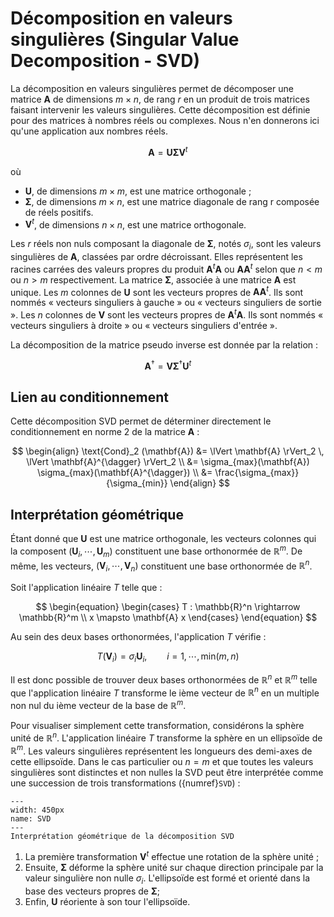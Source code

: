 # Décomposition en valeurs singulières (Singular Value Decomposition - SVD)

La décomposition en valeurs singulières permet de décomposer une matrice $\mathbf{A}$ de dimensions $m\times n$, de rang $r$ en un produit de trois matrices faisant intervenir les valeurs singulières. Cette décomposition est définie pour des matrices à nombres réels ou complexes. Nous n'en donnerons ici qu'une application aux nombres réels.

$$
\begin{equation}
\mathbf{A} = \mathbf{U} \mathbf{\Sigma} \mathbf{V}^t
\end{equation}
$$

où

- $\mathbf{U}$, de dimensions $m\times m$, est une matrice orthogonale ;
- $\mathbf{\Sigma}$, de dimensions $m\times n$, est une matrice diagonale de rang r composée de réels positifs.
- $\mathbf{V}^t$, de dimensions $n\times n$, est une matrice orthogonale.

Les $r$ réels non nuls composant la diagonale de $\mathbf{\Sigma}$, notés $\sigma_i$, sont les valeurs singulières de $\mathbf{A}$, classées par ordre décroissant. Elles représentent les racines carrées des valeurs propres du produit $\mathbf{A}^t \mathbf{A}$  ou $\mathbf{A} \mathbf{A}^t$ selon que $n < m$ ou $n > m$ respectivement.
La matrice $\mathbf{\Sigma}$, associée à une matrice $\mathbf{A}$ est unique.
Les $m$ colonnes de $\mathbf{U}$ sont les vecteurs propres de $\mathbf{A} \mathbf{A}^t$. Ils sont nommés « vecteurs singuliers à gauche » ou « vecteurs singuliers de sortie ». Les $n$ colonnes de $\mathbf{V}$ sont les vecteurs propres  de $\mathbf{A}^t \mathbf{A}$. Ils sont nommés « vecteurs singuliers à droite » ou « vecteurs singuliers d'entrée ».

La décomposition de la matrice pseudo inverse est donnée par la relation :

$$
\begin{equation}
\mathbf{A}^{\dagger} = \mathbf{V} \mathbf{\Sigma}^{\dagger} \mathbf{U}^t
\end{equation}
$$

## Lien au conditionnement

Cette décomposition SVD permet de déterminer directement le conditionnement en norme 2 de la matrice $\mathbf{A}$ :

$$
\begin{align}
\text{Cond}_2 (\mathbf{A}) &= \lVert \mathbf{A} \rVert_2 \, \lVert \mathbf{A}^{\dagger} \rVert_2 \\
&= \sigma_{max}(\mathbf{A}) \sigma_{max}(\mathbf{A}^{\dagger}) \\
&= \frac{\sigma_{max}}{\sigma_{min}}
\end{align}
$$

## Interprétation géométrique

Étant donné que $\mathbf{U}$ est une matrice orthogonale, les vecteurs colonnes qui la composent $(\mathbf{U}_i, \cdots, \mathbf{U}_m)$ constituent une base orthonormée de $\mathbb{R}^m$. De même, les vecteurs, $(\mathbf{V}_i, \cdots, \mathbf{V}_n)$ constituent une base orthonormée de $\mathbb{R}^n$.

Soit l'application linéaire $T$ telle que :

$$
\begin{equation}
\begin{cases}
T : \mathbb{R}^n \rightarrow \mathbb{R}^m \\
x \mapsto \mathbf{A} x
\end{cases}
\end{equation}
$$

Au sein des deux bases orthonormées, l'application $T$ vérifie :

$$
\begin{equation}
T(\mathbf{V}_i) = \sigma_i \mathbf{U}_i, \qquad i = 1, \cdots , \text{min}(m,n)
\end{equation}
$$

Il est donc possible de trouver deux bases orthonormées de $\mathbb{R}^n$ et $\mathbb{R}^m$ telle que l'application linéaire $T$ transforme le ième vecteur de $\mathbb{R}^n$ en un multiple non nul du ième vecteur de la base de $\mathbb{R}^m$.

Pour visualiser simplement cette transformation, considérons la sphère unité de $\mathbb{R}^n$. L'application linéaire $T$ transforme la sphère en un ellipsoïde de $\mathbb{R}^m$. Les valeurs singulières représentent les longueurs des demi-axes de cette ellipsoïde. Dans le cas particulier ou $n = m$ et que toutes les valeurs singulières sont distinctes et non nulles la SVD peut être interprétée comme une succession de trois transformations ({numref}`SVD`) :

```{figure} img/Cours/B_1.png
---
width: 450px
name: SVD
---
Interprétation géométrique de la décomposition SVD
```

1. La première transformation $\mathbf{V}^t$ effectue une rotation de la sphère unité ;
2. Ensuite, $\mathbf{\Sigma}$ déforme la sphère unité sur chaque direction principale par la valeur singulière non nulle $\sigma_i$. L'ellipsoïde est formé et orienté dans la base des vecteurs
propres de $\mathbf{\Sigma}$;
3. Enfin, $\mathbf{U}$ réoriente à son tour l'ellipsoïde.